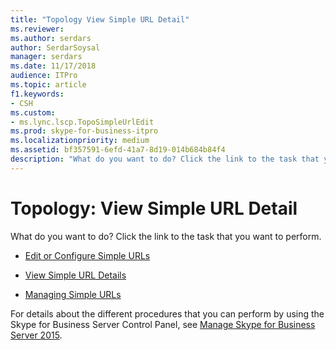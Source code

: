 ```yaml
---
title: "Topology View Simple URL Detail"
ms.reviewer: 
ms.author: serdars
author: SerdarSoysal
manager: serdars
ms.date: 11/17/2018
audience: ITPro
ms.topic: article
f1.keywords:
- CSH
ms.custom:
- ms.lync.lscp.TopoSimpleUrlEdit
ms.prod: skype-for-business-itpro
ms.localizationpriority: medium
ms.assetid: bf357591-6efd-41a7-8d19-014b684b84f4
description: "What do you want to do? Click the link to the task that you want to perform."
---
```


# Topology: View Simple URL Detail

What do you want to do? Click the link to the task that you want to perform.

- [Edit or Configure Simple URLs](/previous-versions/office/lync-server-2013/lync-server-2013-edit-or-configure-simple-urls)

- [View Simple URL Details](/previous-versions/office/lync-server-2013/lync-server-2013-view-simple-url-details)

- [Managing Simple URLs](/previous-versions/office/lync-server-2013/lync-server-2013-managing-simple-urls)

For details about the different procedures that you can perform by using the Skype for Business Server Control Panel, see [Manage Skype for Business Server 2015](../../manage/manage.md).